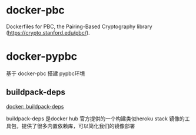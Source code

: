 # docker-pbc

Dockerfiles for PBC, the Pairing-Based Cryptography library (https://crypto.stanford.edu/pbc/).



# docker-pypbc

基于 docker-pbc 搭建 pypbc环境

## buildpack-deps

[docker: buildpack-deps](https://hub.docker.com/_/buildpack-deps/)

buildpack-deps 是docker hub 官方提供的一个构建类似heroku stack 镜像的工具包，提供了很多内置依赖库，可以简化我们的镜像部署
